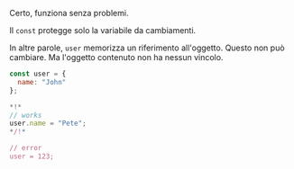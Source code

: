Certo, funziona senza problemi.

Il `const` protegge solo la variabile da cambiamenti. 

In altre parole, `user` memorizza un riferimento all'oggetto. Questo non può cambiare. Ma l'oggetto contenuto non ha nessun vincolo.

```js run
const user = {
  name: "John"
};

*!*
// works
user.name = "Pete";
*/!*

// error
user = 123;
```
